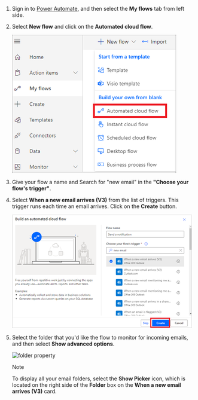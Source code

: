 1. Sign in to [Power Automate](https://flow.microsoft.com), and then select the **My flows** tab from left side.
1. Select **New flow** and click on the **Automated cloud flow**.
   
    ![blank flow](media/email-triggers/email-triggers-create-blank.png)
1. Give your flow a name and Search for "new email" in the **"Choose your flow's trigger"**.
1. Select **When a new email arrives (V3)** from the list of triggers. This trigger runs each time an email arrives. Click on the **Create** button.
   
    ![email trigger](media/email-triggers/email-triggers-1.png)
1. Select the folder that you'd like the flow to monitor for incoming emails, and then select **Show advanced options**.

    ![folder property](media/email-triggers/email-triggers-subject-folder.png)
   
     >[!NOTE]
     > To display all your email folders, select the **Show Picker** icon, which is located on the right side of the **Folder** box on the **When a new email arrives (V3)** card.
   


